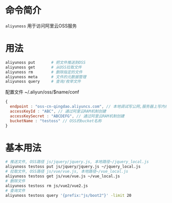 命令简介
======= 

`aliyunoss` 用于访问阿里云OSS服务
    

用法
=======

```bash
aliyunoss put       # 把文件推送到OSS
aliyunoss get       # 从OSS拉取文件
aliyunoss rm        # 删除指定的文件
aliyunoss meta      # 文件的元数据管理
aliyunoss query     # 查询/枚举文件
```

配置文件  ~/.aliyun/oss/$name/conf

```js
{
  endpoint : "oss-cn-qingdao.aliyuncs.com", // 本地调试写公网,服务器上写内存
  accessKeyId : "ABC", // 通过阿里云RAM机制创建 
  accessKeySecret : "ABCDEFG", // 通过阿里云RAM机制创建 
  bucketName : "testoss" // OSS的bucket名称
}
```

基本用法
========

```bash
# 推送文件, OSS路径 js/jquery/jquery.js, 本地路径~/jquery_local.js
aliyunoss testoss put js/jquery/jquery.js ~/jquery_local.js
# 拉取文件, OSS路径 js/vue/vue.js, 本地路径~/vue_local.js
aliyunoss testoss get js/vue/vue.js ~/vue_local.js
# 删除文件
aliyunoss testoss rm js/vue2/vue2.js
# 查询文件
aliyunoss testoss query '{prefix:"js/boot2"}' -limit 20
```
